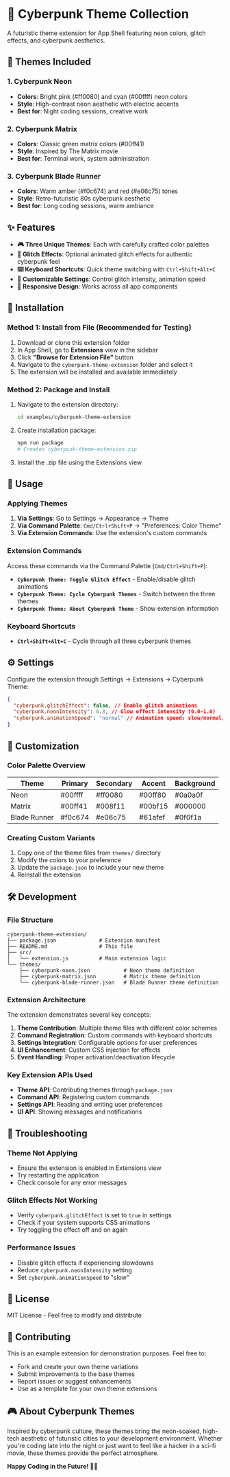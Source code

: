 # 🚀 Cyberpunk Theme Collection

A futuristic theme extension for App Shell featuring neon colors, glitch effects, and cyberpunk aesthetics.

## 🎨 Themes Included

### 1. Cyberpunk Neon

- **Colors**: Bright pink (#ff0080) and cyan (#00ffff) neon colors
- **Style**: High-contrast neon aesthetic with electric accents
- **Best for**: Night coding sessions, creative work

### 2. Cyberpunk Matrix

- **Colors**: Classic green matrix colors (#00ff41)
- **Style**: Inspired by The Matrix movie
- **Best for**: Terminal work, system administration

### 3. Cyberpunk Blade Runner

- **Colors**: Warm amber (#f0c674) and red (#e06c75) tones
- **Style**: Retro-futuristic 80s cyberpunk aesthetic
- **Best for**: Long coding sessions, warm ambiance

## ✨ Features

- **🎮 Three Unique Themes**: Each with carefully crafted color palettes
- **👾 Glitch Effects**: Optional animated glitch effects for authentic cyberpunk feel
- **⌨️ Keyboard Shortcuts**: Quick theme switching with `Ctrl+Shift+Alt+C`
- **🔧 Customizable Settings**: Control glitch intensity, animation speed
- **📱 Responsive Design**: Works across all app components

## 🚀 Installation

### Method 1: Install from File (Recommended for Testing)

1. Download or clone this extension folder
2. In App Shell, go to **Extensions** view in the sidebar
3. Click **"Browse for Extension File"** button
4. Navigate to the `cyberpunk-theme-extension` folder and select it
5. The extension will be installed and available immediately

### Method 2: Package and Install

1. Navigate to the extension directory:

   ```bash
   cd examples/cyberpunk-theme-extension
   ```

2. Create installation package:

   ```bash
   npm run package
   # Creates cyberpunk-theme-extension.zip
   ```

3. Install the .zip file using the Extensions view

## 🎯 Usage

### Applying Themes

1. **Via Settings**: Go to Settings → Appearance → Theme
2. **Via Command Palette**: `Cmd/Ctrl+Shift+P` → "Preferences: Color Theme"
3. **Via Extension Commands**: Use the extension's custom commands

### Extension Commands

Access these commands via the Command Palette (`Cmd/Ctrl+Shift+P`):

- **`Cyberpunk Theme: Toggle Glitch Effect`** - Enable/disable glitch animations
- **`Cyberpunk Theme: Cycle Cyberpunk Themes`** - Switch between the three themes
- **`Cyberpunk Theme: About Cyberpunk Theme`** - Show extension information

### Keyboard Shortcuts

- **`Ctrl+Shift+Alt+C`** - Cycle through all three cyberpunk themes

## ⚙️ Settings

Configure the extension through Settings → Extensions → Cyberpunk Theme:

```json
{
  "cyberpunk.glitchEffect": false, // Enable glitch animations
  "cyberpunk.neonIntensity": 0.8, // Glow effect intensity (0.0-1.0)
  "cyberpunk.animationSpeed": "normal" // Animation speed: slow/normal/fast
}
```

## 🎨 Customization

### Color Palette Overview

| Theme        | Primary | Secondary | Accent  | Background |
| ------------ | ------- | --------- | ------- | ---------- |
| Neon         | #00ffff | #ff0080   | #00ff80 | #0a0a0f    |
| Matrix       | #00ff41 | #008f11   | #00bf15 | #000000    |
| Blade Runner | #f0c674 | #e06c75   | #61afef | #0f0f1a    |

### Creating Custom Variants

1. Copy one of the theme files from `themes/` directory
2. Modify the colors to your preference
3. Update the `package.json` to include your new theme
4. Reinstall the extension

## 🛠️ Development

### File Structure

```
cyberpunk-theme-extension/
├── package.json              # Extension manifest
├── README.md                 # This file
├── src/
│   └── extension.js          # Main extension logic
└── themes/
    ├── cyberpunk-neon.json           # Neon theme definition
    ├── cyberpunk-matrix.json         # Matrix theme definition
    └── cyberpunk-blade-runner.json   # Blade Runner theme definition
```

### Extension Architecture

The extension demonstrates several key concepts:

1. **Theme Contribution**: Multiple theme files with different color schemes
2. **Command Registration**: Custom commands with keyboard shortcuts
3. **Settings Integration**: Configurable options for user preferences
4. **UI Enhancement**: Custom CSS injection for effects
5. **Event Handling**: Proper activation/deactivation lifecycle

### Key Extension APIs Used

- **Theme API**: Contributing themes through `package.json`
- **Command API**: Registering custom commands
- **Settings API**: Reading and writing user preferences
- **UI API**: Showing messages and notifications

## 🐛 Troubleshooting

### Theme Not Applying

- Ensure the extension is enabled in Extensions view
- Try restarting the application
- Check console for any error messages

### Glitch Effects Not Working

- Verify `cyberpunk.glitchEffect` is set to `true` in settings
- Check if your system supports CSS animations
- Try toggling the effect off and on again

### Performance Issues

- Disable glitch effects if experiencing slowdowns
- Reduce `cyberpunk.neonIntensity` setting
- Set `cyberpunk.animationSpeed` to "slow"

## 📄 License

MIT License - Feel free to modify and distribute

## 🤝 Contributing

This is an example extension for demonstration purposes. Feel free to:

- Fork and create your own theme variations
- Submit improvements to the base themes
- Report issues or suggest enhancements
- Use as a template for your own theme extensions

## 🎮 About Cyberpunk Themes

Inspired by cyberpunk culture, these themes bring the neon-soaked, high-tech aesthetic of futuristic cities to your development environment. Whether you're coding late into the night or just want to feel like a hacker in a sci-fi movie, these themes provide the perfect atmosphere.

**Happy Coding in the Future! 🚀👾**
